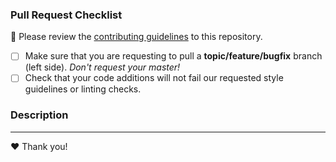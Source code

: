 ### Pull Request Checklist
🚨 Please review the [contributing guidelines](../CONTRIBUTING.rst) to this repository.

- [ ] Make sure that you are requesting to pull a **topic/feature/bugfix** branch (left side). _Don't request your master!_
- [ ] Check that your code additions will not fail our requested style guidelines or linting checks.

### Description
<!-- Please provide a description of your pull request. -->
<!-- List out notable changes in list format below your description! -->

---

❤️ Thank you!
